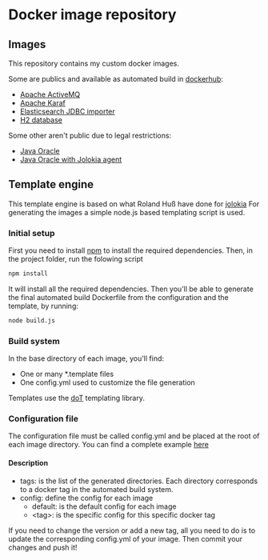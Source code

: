 # Docker image repository

## Images

This repository contains my custom docker images.

Some are publics and available as automated build in [dockerhub](https://hub.docker.com/u/arnaudeprez):

* [Apache ActiveMQ](activemq/README.md)
* [Apache Karaf](karaf/README.md)
* [Elasticsearch JDBC importer](elasticsearch-jdbc-base/README.md)
* [H2 database](h2database/README.md)

Some other aren't public due to legal restrictions:

* [Java Oracle](java/README.md)
* [Java Oracle with Jolokia agent](java-jolokia/README.md)

## Template engine

This template engine is based on what Roland Huß have done for [jolokia](https://github.com/rhuss/docker-java-jolokia)
For generating the images a simple node.js based templating script is used. 

### Initial setup

First you need to install [npm](https://www.npmjs.com) to install the required dependencies.
Then, in the project folder, run the folowing script

```sh
npm install
```

It will install all the required dependencies.
Then you'll be able to generate the final automated build Dockerfile from the configuration and the template, by running:

```sh
node build.js
``` 

### Build system

In the base directory of each image, you'll find: 

* One or many *.template files
* One config.yml used to customize the file generation

Templates use the [doT](http://olado.github.io/doT/index.html) templating library.

### Configuration file

The configuration file must be called config.yml and be placed at the root of each image directory.
You can find a complete example [here](karaf/config.yml)

#### Description

* tags: is the list of the generated directories. Each directory corresponds to a docker tag in the automated build system.
* config: define the config for each image
	* default: is the default config for each image
	* \<tag\>: is the specific config for this specific docker tag

If you need to change the version or add a new tag, all you need to do is to update the corresponding config.yml of your image.
Then commit your changes and push it!